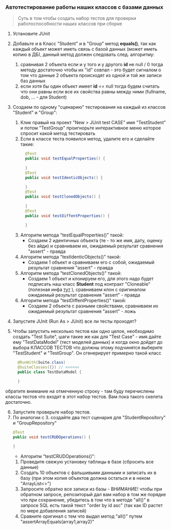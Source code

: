 ### Автотестирование работы наших классов с базами данных

> Суть в том чтобы создать набор тестов для проверки работоспособности наших классов при сборке

1. Установите JUnit 
2. Добавьте и в Класс "Student" и в "Group" метод **equals()**, так как каждый объект может иметь связь с базой данных (может иметь копию в ДБ), данный метод должен следовать след. алгоритму:
   1. сравнивая 2 объекта если и у того и у другого **id** не null / 0 тогда методу достаточно чтобы их "id" совпал - это будет сигналом о том что данные 2 объекта происходят из одной и той же записи баз данных
   2. если хотя бы один объект имеет **id** == null тогда будем считать что они равны если все их свойства равны между ними (fullname, dob, ... - для Student)

3. Создаем по одному "сценарию" тестирования на каждый из классов "Student" и "Group":
   1. Клик правый на проект "New > JUnit test CASE" имя "TestStudent" и потом "TestGroup" проигнорьте интерактивное меню которое спросит какой метод тестировать
   2. Если в классе теста появился метод, удалите его и сделайте такие:
      ```java
      	@Test
        public void testEqualProperties() {
            
        }
        @Test
        public void testIdenticObjects() {
            
        }
        @Test
        public void testClonedObjects() {
            
        }        
        @Test
        public void testDiffentProperties() {
            
        }        
      ```
   3. Алгоритм метода "testEqualProperties()" такой:
      * Создаем 2 идентичных объекта (те - то же имя, дату, оценку без айди) и сравниваем их, ожидаемый результат сравнения "assert" - правда
   4. Алгоритм метода "testIdenticObjects()" такой:
      * Создаем 1 объект и сравниваем его с собой, ожидаемый результат сравнения "assert" - правда 
   5. Алгоритм метода "testClonedObjects()" такой:
      * Создаем 1 объект и клонируем его, для этого надо будет подписать наш класс **Student** под контракт "Cloneable" (полезная инфа [тут](http://echuprina.blogspot.com/2012/02/cloneable.html) ), сравниваем клон с оригиналом ожидаемый результат сравнения "assert" - правда 
   6. Алгоритм метода "testDiffentProperties()" такой:
      * Создаем 2 объектa с разными свойствами, сравниваем их ожидаемый результат сравнения "assert" - ложь  
4. Запустите JUnit (Run As > JUnit) все ли тесты проходят?
5. Чтобы запустить несколько тестов как одно целое, необходимо создать "Test Suite", шаги такие же как для "Test Case" - имя дайте ему "TestDataModel" (тест моделей данных) и когда окно дойдет до выбора КЛАССОВ ТЕСТОВ что должны этому подчинятся выберите "TestStudent" и "TestGroup". Он сгенерирует примерно такой класс
      ```java
        @RunWith(Suite.class)
        @SuiteClasses({}) // <<<<<< 
        public class TestDataModel {

        }
      ```
  обратите внимание на отмеченную строку - там буду перечислены классы тестов что входят в этот набор тестов. Вам пока такого скелета достаточно.
  
6. Запустите проверьте набор тестов.
7. По аналогии с 3. создайте два тест сценария для "StudentRepository" и "GroupRepository" 
      ```java
      @Test
      public void testCRUDOperations() {
          
      }
      ```
    *  Алгоритм   "testCRUDOperations()":
      1. Проведите свежую установку таблицы в базе (сбросить все данные)
      2. Создать 10 объектов с фальшивыми данными и записать их в базу (при этом копия объектов должна остаться и в неком "ArrayList<>") 
      3. Запросите обратно все записи из базы - ВНИМАНИЕ! чтобы при обратном запросе, репозиторый дал вам набор в том же порядке что при сохранение, убедитесь в том что в методе "all()" в запросе SQL есть такой текст "order by id asc" (так как ID растет по мере добавления записей)
      4. Сравните оригинал с тем что выдал метод "all()" путем "assertArrayEquals(array1,array2)"


